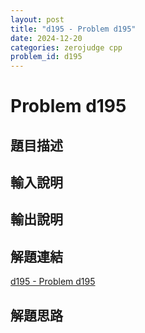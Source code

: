 ```yaml
---
layout: post
title: "d195 - Problem d195"
date: 2024-12-20
categories: zerojudge cpp
problem_id: d195
---
```


# Problem d195

## 題目描述



## 輸入說明



## 輸出說明



## 解題連結

[d195 - Problem d195](https://zerojudge.tw/ShowProblem?problemid=d195)

## 解題思路

